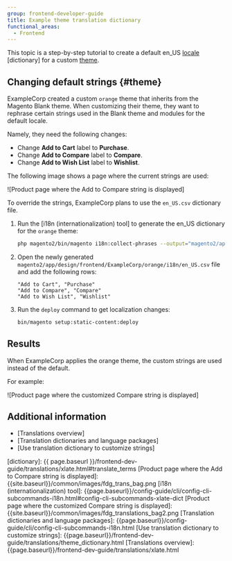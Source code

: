 ```yaml
---
group: frontend-developer-guide
title: Example theme translation dictionary
functional_areas:
  - Frontend
---
```


This topic is a step-by-step tutorial to create a default en_US [locale](https://glossary.magento.com/locale) [dictionary] for a custom [theme](https://glossary.magento.com/theme).

## Changing default strings {#theme}

ExampleCorp created a custom `orange` theme that inherits from the Magento Blank theme. When customizing their theme, they want to rephrase certain strings used in the Blank theme and modules for the default locale.

Namely, they need the following changes:

-  Change **Add to Cart** label to **Purchase**.
-  Change **Add to Compare** label to **Compare**.
-  Change **Add to Wish List** label to **Wishlist**.

The following image shows a page where the current strings are used:

![Product page where the Add to Compare string is displayed]

To override the strings, ExampleCorp plans to use the `en_US.csv` dictionary file.

1. Run the [i18n (internationalization) tool] to generate the en_US dictionary for the `orange` theme:

   ```bash
   php magento2/bin/magento i18n:collect-phrases --output="magento2/app/design/frontend/ExampleCorp/orange/i18n/en_US.csv" magento2/app/design/frontend/ExampleCorp/orange
   ```

1. Open the newly generated `magento2/app/design/frontend/ExampleCorp/orange/i18n/en_US.csv` file and add the following rows:

   ```text
   "Add to Cart", "Purchase"
   "Add to Compare", "Compare"
   "Add to Wish List", "Wishlist"
   ```

1. Run the `deploy` command to get localization changes:

   ```bash
   bin/magento setup:static-content:deploy
   ```

## Results

When ExampleCorp applies the orange theme, the custom strings are used instead of the default.

For example:

![Product page where the customized Compare string is displayed]

## Additional information

-  [Translations overview]
-  [Translation dictionaries and language packages]
-  [Use translation dictionary to customize strings]

[dictionary]: {{ page.baseurl }}/frontend-dev-guide/translations/xlate.html#translate_terms
[Product page where the Add to Compare string is displayed]: {{site.baseurl}}/common/images/fdg_trans_bag.png
[i18n (internationalization) tool]: {{page.baseurl}}/config-guide/cli/config-cli-subcommands-i18n.html#config-cli-subcommands-xlate-dict
[Product page where the customized Compare string is displayed]: {{site.baseurl}}/common/images/fdg_translations_bag2.png
[Translation dictionaries and language packages]: {{page.baseurl}}/config-guide/cli/config-cli-subcommands-i18n.html
[Use translation dictionary to customize strings]: {{page.baseurl}}/frontend-dev-guide/translations/theme_dictionary.html
[Translations overview]: {{page.baseurl}}/frontend-dev-guide/translations/xlate.html
